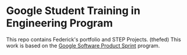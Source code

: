 # Google Student Training in Engineering Program

This repo contains Federick's portfolio and STEP Projects. 
(thefed) 
This work is based on the [Google Software Product Sprint](https://g.co/softwareproductsprint) program.

